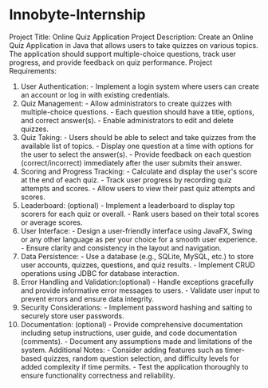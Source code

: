 # Innobyte-Internship
Project Title: Online Quiz Application 
Project Description: 
Create an Online Quiz Application in Java that allows users to take quizzes on various topics. The 
application should support multiple-choice questions, track user progress, and provide feedback on 
quiz performance. 
Project Requirements: 
1. User Authentication: - Implement a login system where users can create an account or log in with existing credentials. 
2. Quiz Management: - Allow administrators to create quizzes with multiple-choice questions. - Each question should have a title, options, and correct answer(s). - Enable administrators to edit and delete quizzes. 
3. Quiz Taking: - Users should be able to select and take quizzes from the available list of topics. - Display one question at a time with options for the user to select the answer(s). - Provide feedback on each question (correct/incorrect) immediately after the user submits their 
answer. 
4. Scoring and Progress Tracking: - Calculate and display the user's score at the end of each quiz. - Track user progress by recording quiz attempts and scores. - Allow users to view their past quiz attempts and scores. 
5. Leaderboard: (optional) - Implement a leaderboard to display top scorers for each quiz or overall. - Rank users based on their total scores or average scores. 
6. User Interface: - Design a user-friendly interface using JavaFX, Swing or any other language as per your choice for a 
smooth user experience. - Ensure clarity and consistency in the layout and navigation. 
7. Data Persistence: - Use a database (e.g., SQLite, MySQL, etc.) to store user accounts, quizzes, questions, and quiz 
results. - Implement CRUD operations using JDBC for database interaction. 
8. Error Handling and Validation:(optional) - Handle exceptions gracefully and provide informative error messages to users. - Validate user input to prevent errors and ensure data integrity. 
9. Security Considerations: - Implement password hashing and salting to securely store user passwords. 
10. Documentation: (optional) - Provide comprehensive documentation including setup instructions, user guide, and code 
documentation (comments). - Document any assumptions made and limitations of the system. 
Additional Notes: - Consider adding features such as timer-based quizzes, random question selection, and difficulty 
levels for added complexity if time permits. - Test the application thoroughly to ensure functionality correctness and reliability. 
